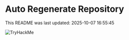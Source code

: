 # Auto Regenerate Repository

This README was last updated: 2025-10-07 16:55:45

 ![TryHackMe](https://tryhackme.com/badge/533634)